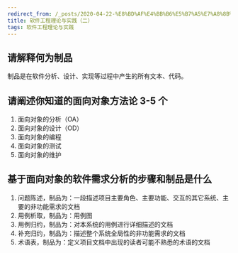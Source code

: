 ```yaml
---
redirect_from: /_posts/2020-04-22-%E8%BD%AF%E4%BB%B6%E5%B7%A5%E7%A8%8B%E7%90%86%E8%AE%BA%E4%B8%8E%E5%AE%9E%E8%B7%B5-%E4%BA%8C/
title: 软件工程理论与实践（二）
tags: 软件工程理论与实践
---
```


## 请解释何为制品

制品是在软件分析、设计、实现等过程中产生的所有文本、代码。

## 请阐述你知道的面向对象方法论 3-5 个

1. 面向对象的分析（OA）
2. 面向对象的设计（OD）
3. 面向对象的编程
4. 面向对象的测试
5. 面向对象的维护

## 基于面向对象的软件需求分析的步骤和制品是什么

1. 问题陈述，制品为：一段描述项目主要角色、主要功能、交互的其它系统、主要的非功能需求的文档
2. 用例析取，制品为：用例图
3. 用例归约，制品为：对本系统的用例进行详细描述的文档
4. 补充归约，制品为：描述整个系统全局性的非功能需求的文档
5. 术语表，制品为：定义项目文档中出现的读者可能不熟悉的术语的文档
